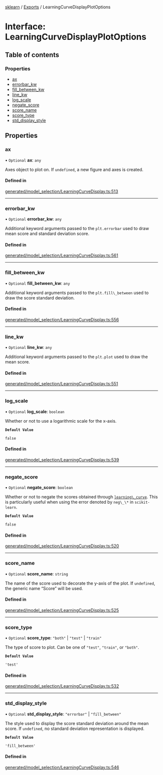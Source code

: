 [sklearn](../readme.md) / [Exports](../modules.md) / LearningCurveDisplayPlotOptions

# Interface: LearningCurveDisplayPlotOptions

## Table of contents

### Properties

- [ax](LearningCurveDisplayPlotOptions.md#ax)
- [errorbar\_kw](LearningCurveDisplayPlotOptions.md#errorbar_kw)
- [fill\_between\_kw](LearningCurveDisplayPlotOptions.md#fill_between_kw)
- [line\_kw](LearningCurveDisplayPlotOptions.md#line_kw)
- [log\_scale](LearningCurveDisplayPlotOptions.md#log_scale)
- [negate\_score](LearningCurveDisplayPlotOptions.md#negate_score)
- [score\_name](LearningCurveDisplayPlotOptions.md#score_name)
- [score\_type](LearningCurveDisplayPlotOptions.md#score_type)
- [std\_display\_style](LearningCurveDisplayPlotOptions.md#std_display_style)

## Properties

### ax

• `Optional` **ax**: `any`

Axes object to plot on. If `undefined`, a new figure and axes is created.

#### Defined in

[generated/model_selection/LearningCurveDisplay.ts:513](https://github.com/transitive-bullshit/scikit-learn-ts/blob/367336a/packages/sklearn/src/generated/model_selection/LearningCurveDisplay.ts#L513)

___

### errorbar\_kw

• `Optional` **errorbar\_kw**: `any`

Additional keyword arguments passed to the `plt.errorbar` used to draw mean score and standard deviation score.

#### Defined in

[generated/model_selection/LearningCurveDisplay.ts:561](https://github.com/transitive-bullshit/scikit-learn-ts/blob/367336a/packages/sklearn/src/generated/model_selection/LearningCurveDisplay.ts#L561)

___

### fill\_between\_kw

• `Optional` **fill\_between\_kw**: `any`

Additional keyword arguments passed to the `plt.fill\_between` used to draw the score standard deviation.

#### Defined in

[generated/model_selection/LearningCurveDisplay.ts:556](https://github.com/transitive-bullshit/scikit-learn-ts/blob/367336a/packages/sklearn/src/generated/model_selection/LearningCurveDisplay.ts#L556)

___

### line\_kw

• `Optional` **line\_kw**: `any`

Additional keyword arguments passed to the `plt.plot` used to draw the mean score.

#### Defined in

[generated/model_selection/LearningCurveDisplay.ts:551](https://github.com/transitive-bullshit/scikit-learn-ts/blob/367336a/packages/sklearn/src/generated/model_selection/LearningCurveDisplay.ts#L551)

___

### log\_scale

• `Optional` **log\_scale**: `boolean`

Whether or not to use a logarithmic scale for the x-axis.

**`Default Value`**

`false`

#### Defined in

[generated/model_selection/LearningCurveDisplay.ts:539](https://github.com/transitive-bullshit/scikit-learn-ts/blob/367336a/packages/sklearn/src/generated/model_selection/LearningCurveDisplay.ts#L539)

___

### negate\_score

• `Optional` **negate\_score**: `boolean`

Whether or not to negate the scores obtained through [`learning\_curve`](sklearn.model_selection.learning_curve.html#sklearn.model_selection.learning_curve "sklearn.model_selection.learning_curve"). This is particularly useful when using the error denoted by `neg\_\*` in `scikit-learn`.

**`Default Value`**

`false`

#### Defined in

[generated/model_selection/LearningCurveDisplay.ts:520](https://github.com/transitive-bullshit/scikit-learn-ts/blob/367336a/packages/sklearn/src/generated/model_selection/LearningCurveDisplay.ts#L520)

___

### score\_name

• `Optional` **score\_name**: `string`

The name of the score used to decorate the y-axis of the plot. If `undefined`, the generic name “Score” will be used.

#### Defined in

[generated/model_selection/LearningCurveDisplay.ts:525](https://github.com/transitive-bullshit/scikit-learn-ts/blob/367336a/packages/sklearn/src/generated/model_selection/LearningCurveDisplay.ts#L525)

___

### score\_type

• `Optional` **score\_type**: ``"both"`` \| ``"test"`` \| ``"train"``

The type of score to plot. Can be one of `"test"`, `"train"`, or `"both"`.

**`Default Value`**

`'test'`

#### Defined in

[generated/model_selection/LearningCurveDisplay.ts:532](https://github.com/transitive-bullshit/scikit-learn-ts/blob/367336a/packages/sklearn/src/generated/model_selection/LearningCurveDisplay.ts#L532)

___

### std\_display\_style

• `Optional` **std\_display\_style**: ``"errorbar"`` \| ``"fill_between"``

The style used to display the score standard deviation around the mean score. If `undefined`, no standard deviation representation is displayed.

**`Default Value`**

`'fill_between'`

#### Defined in

[generated/model_selection/LearningCurveDisplay.ts:546](https://github.com/transitive-bullshit/scikit-learn-ts/blob/367336a/packages/sklearn/src/generated/model_selection/LearningCurveDisplay.ts#L546)
